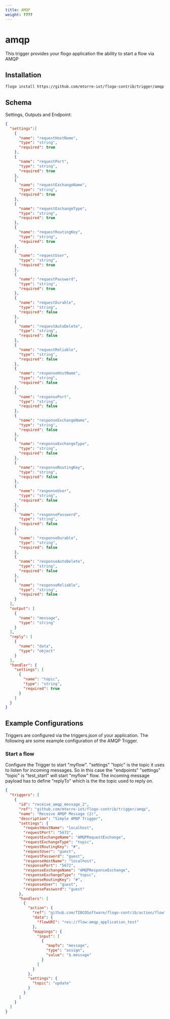 ```yaml
---
title: AMQP
weight: ????
---
```

# amqp
This trigger provides your flogo application the ability to start a flow via AMQP


## Installation

```bash
flogo install https://github.com/mtorre-iot/flogo-contrib/trigger/amqp
```

## Schema
Settings, Outputs and Endpoint:

```json
{
  "settings":[
    {
      "name": "requestHostName",
      "type": "string",
      "required": true
    },
    {
      "name": "requestPort",
      "type": "string",
      "required": true
    },
    {
      "name": "requestExchangeName",
      "type": "string",
      "required": true
    },
    {
      "name": "requestExchangeType",
      "type": "string",
      "required": true
    },
    {
      "name": "requestRoutingKey",
      "type": "string",
      "required": true
    },
    {
      "name": "requestUser",
      "type": "string",
      "required": true
    },    
    {
      "name": "requestPassword",
      "type": "string",
      "required": true
    },
    {
      "name": "requestDurable",
      "type": "string",
      "required": false
    },
    {
      "name": "requestAutoDelete",
      "type": "string",
      "required": false
    },
    {
      "name": "requestReliable",
      "type": "string",
      "required": false
    },
    {
      "name": "responseHostName",
      "type": "string",
      "required": false
    },
    {
      "name": "responsePort",
      "type": "string",
      "required": false
    },
    {
      "name": "responseExchangeName",
      "type": "string",
      "required": false
    },
    {
      "name": "responseExchangeType",
      "type": "string",
      "required": false
    },
    {
      "name": "responseRoutingKey",
      "type": "string",
      "required": false
    },
    {
      "name": "responseUser",
      "type": "string",
      "required": false
    },    
    {
      "name": "responsePassword",
      "type": "string",
      "required": false
    },
    {
      "name": "responseDurable",
      "type": "string",
      "required": false
    },
    {
      "name": "responseAutoDelete",
      "type": "string",
      "required": false
    },
    {
      "name": "responseReliable",
      "type": "string",
      "required": false
    }
  ],
  "output": [
    {
      "name": "message",
      "type": "string"
    }
  ],
  "reply": [
    {
      "name": "data",
      "type": "object"
    }
  ],
  "handler": {
    "settings": [
      {
        "name": "topic",
        "type": "string",
        "required": true
      }
    ]
  }
}
```

## Example Configurations

Triggers are configured via the triggers.json of your application. The following are some example configuration of the AMQP Trigger.

### Start a flow
Configure the Trigger to start "myflow". "settings" "topic" is the topic it uses to listen for incoming messages. So in this case the "endpoints" "settings" "topic" is "test_start" will start "myflow" flow. The incoming message payload has to define "replyTo" which is the the topic used to reply on.

```json
{
  "triggers": [
    {
      "id": "receive_amqp_message_2",
      "ref": "github.com/mtorre-iot/flogo-contrib/trigger/amqp",
      "name": "Receive AMQP Message (2)",
      "description": "Simple AMQP Trigger",
      "settings": {
        "requestHostName": "localhost",
        "requestPort": "5672",
        "requestExchangeName": "AMQPRequestExchange",
        "requestExchangeType": "topic",
        "requestRoutingKey": "#",
        "requestUser": "guest",
        "requestPassword": "guest",
        "responseHostName": "localhost",
        "responsePort": "5672",
        "responseExchangeName": "AMQPResponseExchange",
        "responseExchangeType": "topic",
        "responseRoutingKey": "#",
        "responseUser": "guest",
        "responsePassword": "guest"
      },
      "handlers": [
        {
          "action": {
            "ref": "github.com/TIBCOSoftware/flogo-contrib/action/flow",
            "data": {
              "flowURI": "res://flow:amqp_application_test"
            },
            "mappings": {
              "input": [
                {
                  "mapTo": "message",
                  "type": "assign",
                  "value": "$.message"
                }
              ]
            }
          },
          "settings": {
            "topic": "update"
          }
        }
      ]
    }
  ]
}
```
